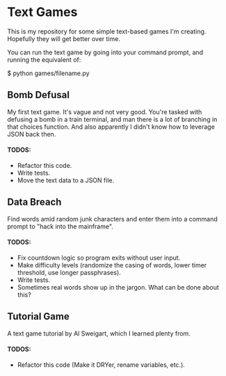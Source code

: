 # Text Games

This is my repository for some simple text-based games I'm creating. Hopefully they will get better over time.

You can run the text game by going into your command prompt, and running the equivalent of:

$ python games/filename.py

## Bomb Defusal

My first text game. It's vague and not very good. You're tasked with defusing a bomb in a train terminal, and man there is a lot of branching in that choices function. And also apparently I didn't know how to leverage JSON back then.

#### TODOS:

* Refactor this code.
* Write tests.
* Move the text data to a JSON file.

## Data Breach

Find words amid random junk characters and enter them into a command prompt to "hack into the mainframe".

#### TODOS:

* Fix countdown logic so program exits without user input.
* Make difficulty levels (randomize the casing of words, lower timer threshold, use longer passphrases).
* Write tests.
* Sometimes real words show up in the jargon. What can be done about this?

## Tutorial Game

A text game tutorial by Al Sweigart, which I learned plenty from.

#### TODOS:

* Refactor this code (Make it DRYer, rename variables, etc.).

